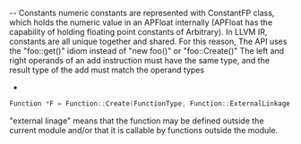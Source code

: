 -- Constants
numeric constants are represented with ConstantFP class, which
holds the numeric value in an APFloat internally (APFloat has the
capability of holding floating point constants of Arbitrary).
    In LLVM IR, constants are all unique together and shared.
For this reason, The API uses the "foo::get()" idiom instead of
"new foo()" or "foo::Create()"
    The left and right operands of an add instruction must have 
the same type, and the result type of the add must match the 
operand types

-
```c++
Function *F = Function::Create(FunctionType, Function::ExternalLinkage, Name, TheModule.get())
```
"external linage" means that the function may be defined outside 
the current module and/or that it is callable by functions outside 
the module.